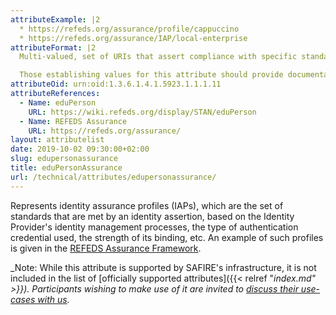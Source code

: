 ```yaml
---
attributeExample: |2
  * https://refeds.org/assurance/profile/cappuccino
  * https://refeds.org/assurance/IAP/local-enterprise
attributeFormat: |2
  Multi-valued, set of URIs that assert compliance with specific standards for identity assurance.

  Those establishing values for this attribute should provide documentation (ideally at the identifying URL) explaining the semantics of the values.
attributeOid: urn:oid:1.3.6.1.4.1.5923.1.1.1.11
attributeReferences:
  - Name: eduPerson
    URL: https://wiki.refeds.org/display/STAN/eduPerson
  - Name: REFEDS Assurance
    URL: https://refeds.org/assurance/
layout: attributelist
date: 2019-10-02 09:30:00+02:00
slug: edupersonassurance
title: eduPersonAssurance
url: /technical/attributes/edupersonassurance/
---
```


Represents identity assurance profiles (IAPs), which are the set of standards that are met by an identity assertion, based on the Identity Provider's identity management processes, the type of authentication credential used, the strength of its binding, etc. An example of such profiles is given in the [REFEDS Assurance Framework](https://refeds.org/assurance/).

_Note: While this attribute is supported by SAFIRE's infrastructure, it is not included in the list of [officially supported attributes]({{< relref "_index.md" >}}). Participants wishing to make use of it are invited to [discuss their use-cases with us](https://lists.tenet.ac.za/sympa/info/safire-discuss)._
